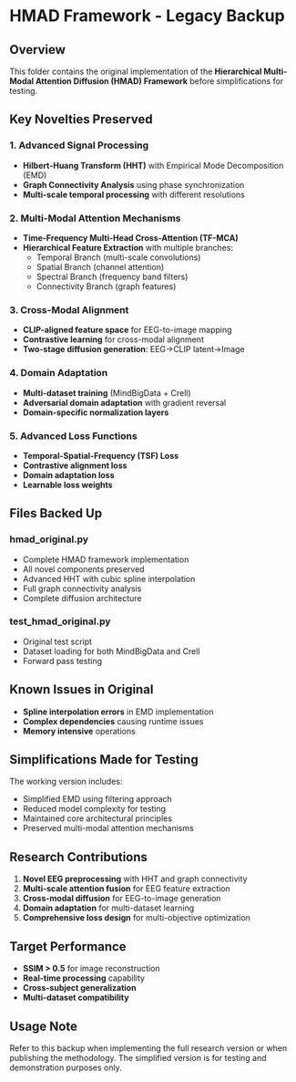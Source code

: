 # HMAD Framework - Legacy Backup

## Overview
This folder contains the original implementation of the **Hierarchical Multi-Modal Attention Diffusion (HMAD) Framework** before simplifications for testing.

## Key Novelties Preserved

### 1. Advanced Signal Processing
- **Hilbert-Huang Transform (HHT)** with Empirical Mode Decomposition (EMD)
- **Graph Connectivity Analysis** using phase synchronization
- **Multi-scale temporal processing** with different resolutions

### 2. Multi-Modal Attention Mechanisms
- **Time-Frequency Multi-Head Cross-Attention (TF-MCA)**
- **Hierarchical Feature Extraction** with multiple branches:
  - Temporal Branch (multi-scale convolutions)
  - Spatial Branch (channel attention)
  - Spectral Branch (frequency band filters)
  - Connectivity Branch (graph features)

### 3. Cross-Modal Alignment
- **CLIP-aligned feature space** for EEG-to-image mapping
- **Contrastive learning** for cross-modal alignment
- **Two-stage diffusion generation**: EEG→CLIP latent→Image

### 4. Domain Adaptation
- **Multi-dataset training** (MindBigData + Crell)
- **Adversarial domain adaptation** with gradient reversal
- **Domain-specific normalization layers**

### 5. Advanced Loss Functions
- **Temporal-Spatial-Frequency (TSF) Loss**
- **Contrastive alignment loss**
- **Domain adaptation loss**
- **Learnable loss weights**

## Files Backed Up

### hmad_original.py
- Complete HMAD framework implementation
- All novel components preserved
- Advanced HHT with cubic spline interpolation
- Full graph connectivity analysis
- Complete diffusion architecture

### test_hmad_original.py
- Original test script
- Dataset loading for both MindBigData and Crell
- Forward pass testing

## Known Issues in Original
- **Spline interpolation errors** in EMD implementation
- **Complex dependencies** causing runtime issues
- **Memory intensive** operations

## Simplifications Made for Testing
The working version includes:
- Simplified EMD using filtering approach
- Reduced model complexity for testing
- Maintained core architectural principles
- Preserved multi-modal attention mechanisms

## Research Contributions
1. **Novel EEG preprocessing** with HHT and graph connectivity
2. **Multi-scale attention fusion** for EEG feature extraction
3. **Cross-modal diffusion** for EEG-to-image generation
4. **Domain adaptation** for multi-dataset learning
5. **Comprehensive loss design** for multi-objective optimization

## Target Performance
- **SSIM > 0.5** for image reconstruction
- **Real-time processing** capability
- **Cross-subject generalization**
- **Multi-dataset compatibility**

## Usage Note
Refer to this backup when implementing the full research version or when publishing the methodology. The simplified version is for testing and demonstration purposes only.

